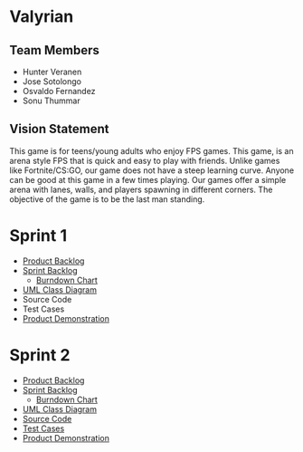 # Valyrian

## Team Members

- Hunter Veranen
- Jose Sotolongo
- Osvaldo Fernandez
- Sonu Thummar

## Vision Statement

This game is for teens/young adults who enjoy FPS games. This game, is an arena style FPS
that is quick and easy to play with friends. Unlike games like Fortnite/CS:GO, our game does not
have a steep learning curve. Anyone can be good at this game in a few times playing. Our games offer
a simple arena with lanes, walls, and players spawning in different corners. The objective of the game
is to be the last man standing.

# Sprint 1

- [Product Backlog](https://docs.google.com/spreadsheets/d/1NJ3w4OmEa107pmdiB-9LuKJW2Jc6jOqnqPaMKcuhT1o/edit?usp=sharing)
- [Sprint Backlog](https://valyrian.myjetbrains.com/youtrack/agiles/103-2/104-2?backlog)
  - [Burndown Chart](https://valyrian.myjetbrains.com/youtrack/agiles/103-2/104-2?chart)
- [UML Class Diagram](https://drive.google.com/file/d/1o8VDXDMizd7XaXiN0sHYLJVWjnXxRLBb/view?usp=sharing)
- Source Code
- Test Cases
- [Product Demonstration](https://youtu.be/QbCcuO10zCs)

# Sprint 2

- [Product Backlog](https://docs.google.com/spreadsheets/d/1NJ3w4OmEa107pmdiB-9LuKJW2Jc6jOqnqPaMKcuhT1o/edit?usp=sharing)
- [Sprint Backlog](https://valyrian.myjetbrains.com/youtrack/agiles/103-2/104-3)
  - [Burndown Chart](https://valyrian.myjetbrains.com/youtrack/agiles/103-2/104-2?chart)
- [UML Class Diagram](https://drive.google.com/file/d/1o8VDXDMizd7XaXiN0sHYLJVWjnXxRLBb/view?usp=sharing)
- [Source Code](https://github.com/powerSeries/Valyrian/tree/master/Valyrian%20Game/Assets/src)
- [Test Cases](https://github.com/powerSeries/Valyrian/tree/develop/Test%20Approach)
- [Product Demonstration](https://www.youtube.com/watch?v=5HELV9ZQR_0&feature=youtu.be)
